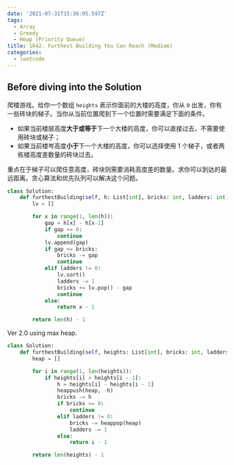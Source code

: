 ```yaml
---
date: '2021-07-31T15:36:05.597Z'
tags:
  - Array
  - Greedy
  - Heap (Priority Queue)
title: 1642. Furthest Building You Can Reach (Medium)
categories:
  - leetcode
---
```


## Before diving into the Solution

爬楼游戏。给你一个数组 `heights` 表示你面前的大楼的高度，你从 `0` 出发，你有一些砖块的梯子。当你从当前位置爬到下一个位置时需要满足下面的条件。

- 如果当前楼层高度**大于或等于**下一个大楼的高度，你可以直接过去，不需要使用砖块或梯子；
- 如果当前楼岑高度**小于**下一个大楼的高度，你可以选择使用 1 个梯子，或者两栋楼高度差数量的砖块过去。

重点在于梯子可以爬任意高度，砖块则需要消耗高度差的数量。求你可以到达的最远距离。贪心算法和优先队列可以解决这个问题。

<!-- more -->

```python
class Solution:
    def furthestBuilding(self, h: List[int], bricks: int, ladders: int) -> int:
        lv = []

        for x in range(1, len(h)):
            gap = h[x] - h[x-1]
            if gap <= 0:
                continue
            lv.append(gap)
            if gap <= bricks:
                bricks -= gap
                continue
            elif ladders != 0:
                lv.sort()
                ladders -= 1
                bricks += lv.pop() - gap
                continue
            else:
                return x - 1

        return len(h) - 1
```

Ver 2.0 using max heap.

```python
class Solution:
    def furthestBuilding(self, heights: List[int], bricks: int, ladders: int) -> int:
        heap = []

        for i in range(1, len(heights)):
            if heights[i] > heights[i - 1]:
                h = heights[i] - heights[i - 1]
                heappush(heap, -h)
                bricks -= h
                if bricks >= 0:
                    continue
                elif ladders != 0:
                    bricks -= heappop(heap)
                    ladders -= 1
                else:
                    return i - 1

        return len(heights) - 1
```
